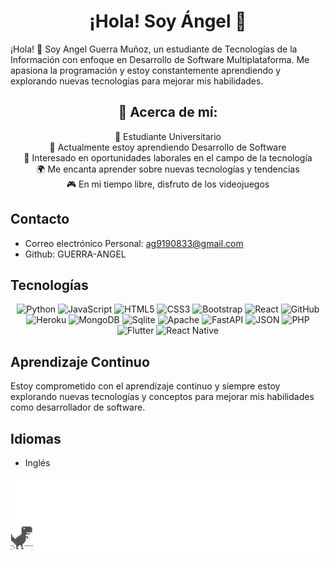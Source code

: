 <h1 align="center">¡Hola! Soy Ángel 👋</h1>

¡Hola! 👋 Soy Angel Guerra Muñoz, un estudiante de Tecnologías de la Información con enfoque en Desarrollo de Software Multiplataforma. Me apasiona la programación y estoy constantemente aprendiendo y explorando nuevas tecnologías para mejorar mis habilidades.

<h2 align="center">🚀 Acerca de mí:</h2>

<p align="center">
    🔭 Estudiante Universitario<br>
    🌱 Actualmente estoy aprendiendo Desarrollo de Software<br>
    💼 Interesado en oportunidades laborales en el campo de la tecnología<br>
    🌍 Me encanta aprender sobre nuevas tecnologías y tendencias<br>
    🎮 En mi tiempo libre, disfruto de los videojuegos<br>
</p>

## Contacto

- Correo electrónico Personal: ag9190833@gmail.com
- Github: GUERRA-ANGEL

## Tecnologías
<p align="center">
    <img src="https://img.shields.io/badge/Python-FFD43B?style=for-the-badge&logo=python&logoColor=blue" alt="Python">
<img src="https://img.shields.io/badge/-JavaScript-F7DF1E?style=for-the-badge&logo=javascript&logoColor=black" alt="JavaScript">
<img src="https://img.shields.io/badge/-HTML5-E34F26?style=for-the-badge&logo=html5&logoColor=white" alt="HTML5">
<img src="https://img.shields.io/badge/-CSS3-1572B6?style=for-the-badge&logo=css3&logoColor=white" alt="CSS3">
<img src="https://img.shields.io/badge/Bootstrap-563D7C?style=for-the-badge&logo=bootstrap&logoColor=white" alt="Bootstrap">
<img src="https://img.shields.io/badge/-React-61DAFB?style=for-the-badge&logo=react&logoColor=black" alt="React">
<img src="https://img.shields.io/badge/-GitHub-181717?style=for-the-badge&logo=github&logoColor=white" alt="GitHub">
<img src="https://img.shields.io/badge/Heroku-430098?style=for-the-badge&logo=heroku&logoColor=white" alt="Heroku">
<img src="https://img.shields.io/badge/MongoDB-47A248?style=for-the-badge&logo=mongodb&logoColor=white" alt="MongoDB">
<img src="https://img.shields.io/badge/Sqlite-003B57?style=for-the-badge&logo=sqlite&logoColor=white" alt="Sqlite">
<img src="https://img.shields.io/badge/Apache-D22128?style=for-the-badge&logo=Apache&logoColor=white" alt="Apache">
<img src="https://img.shields.io/badge/fastapi-009688?style=for-the-badge&logo=FASTAPI&logoColor=white" alt="FastAPI">
<img src="https://img.shields.io/badge/json-5E5C5C?style=for-the-badge&logo=json&logoColor=white" alt="JSON">
<img src="https://img.shields.io/badge/PHP-777BB4?style=for-the-badge&logo=php&logoColor=white" alt="PHP">
<img src="https://img.shields.io/badge/Flutter-02569B?style=for-the-badge&logo=flutter&logoColor=white" alt="Flutter">
<img src="https://img.shields.io/badge/React_Native-20232A?style=for-the-badge&logo=react&logoColor=61DAFB" alt="React Native">

</p>

## Aprendizaje Continuo

Estoy comprometido con el aprendizaje continuo y siempre estoy explorando nuevas tecnologías y conceptos para mejorar mis habilidades como desarrollador de software.

## Idiomas
- Inglés

  
<p align="center">
    <img src="screenshot.gif" alt="chrome offline game cast">
</p>




<!--
**GUERRA-ANGEL/GUERRA-ANGEL** is a ✨ _special_ ✨ repository because its `README.md` (this file) appears on your GitHub profile.

Here are some ideas to get you started:

- 🔭 I’m currently working on ...
- 🌱 I’m currently learning ...
- 👯 I’m looking to collaborate on ...
- 🤔 I’m looking for help with ...
- 💬 Ask me about ...
- 📫 How to reach me: ...
- 😄 Pronouns: ...
- ⚡ Fun fact: ...
-->
